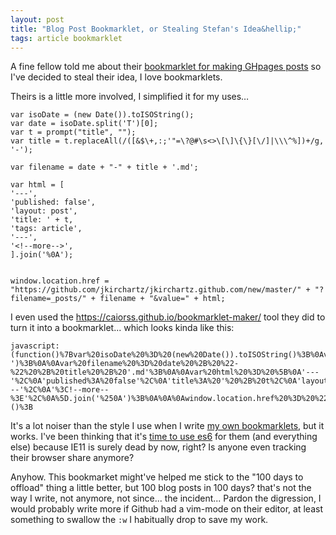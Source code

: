 ```yaml
---
layout: post
title: "Blog Post Bookmarklet, or Stealing Stefan's Idea&hellip;"
tags: article bookmarklet
---
```


A fine fellow told me about their [bookmarklet for making GHpages
posts](https://stefanhayden.com/blog/2022/10/01/Quick-jekyll-Posts-with-Bookmarklet/)
so I've decided to steal their idea, I love bookmarklets.<!--more-->

Theirs is a little more involved, I simplified it for my uses&hellip;

```
var isoDate = (new Date()).toISOString();
var date = isoDate.split('T')[0];
var t = prompt("title", "");
var title = t.replaceAll(/([&$\+,:;'"=\?@#\s<>\[\]\{\}[\/]|\\\^%])+/g, '-');

var filename = date + "-" + title + '.md';

var html = [
'---',
'published: false',
'layout: post',
'title: ' + t,
'tags: article',
'---',
'<!--more-->',
].join('%0A');


window.location.href = "https://github.com/jkirchartz/jkirchartz.github.com/new/master/" + "?filename=_posts/" + filename + "&value=" + html;
```

I even used the <https://caiorss.github.io/bookmarklet-maker/> tool they did to turn it into a bookmarklet... which looks kinda like this:

```
javascript:(function()%7Bvar%20isoDate%20%3D%20(new%20Date()).toISOString()%3B%0Avar%20date%20%3D%20isoDate.split('T')%5B0%5D%3B%0Avar%20t%20%3D%20prompt(%22title%22%2C%20%22%22)%3B%0Avar%20title%20%3D%20t.replaceAll(%2F(%5B%26%24%5C%2B%2C%3A%3B'%22%3D%5C%3F%40%23%5Cs%3C%3E%5C%5B%5C%5D%5C%7B%5C%7D%5B%5C%2F%5D%7C%5C%5C%5C%5E%25%5D)%2B%2Fg%2C%20'-')%3B%0A%0Avar%20filename%20%3D%20date%20%2B%20%22-%22%20%2B%20title%20%2B%20'.md'%3B%0A%0Avar%20html%20%3D%20%5B%0A'---'%2C%0A'published%3A%20false'%2C%0A'title%3A%20'%20%2B%20t%2C%0A'layout%3A%20post'%2C%0A'tags%3A%20article'%2C%0A'---'%2C%0A'%3C!--more--%3E'%2C%0A%5D.join('%250A')%3B%0A%0A%0Awindow.location.href%20%3D%20%22https%3A%2F%2Fgithub.com%2Fjkirchartz%2Fjkirchartz.github.com%2Fnew%2Fmaster%2F%22%20%2B%20%22%3Ffilename%3D_posts%2F%22%20%2B%20filename%20%2B%20%22%26value%3D%22%20%2B%20html%3B%7D)()%3B
```

It's a lot noiser than the style I use when I write [my own
bookmarklets](https://jkirchartz.com/demos/bookmarklets.html), but it works.
I've been thinking that it's [time to use es6](https://caniuse.com/?search=es6)
for them (and everything else) because IE11 is surely dead by now, right? Is
anyone even tracking their browser share anymore?

Anyhow. This bookmarket might've helped me stick to the "100 days to offload"
thing a little better, but 100 blog posts in 100 days? that's not the way I
write, not anymore, not since... the incident... Pardon the digression, I would
probably write more if Github had a vim-mode on their editor, at least
something to swallow the `:w` I habitually drop to save my work.


